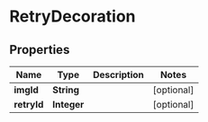 

# RetryDecoration


## Properties

| Name | Type | Description | Notes |
|------------ | ------------- | ------------- | -------------|
|**imgId** | **String** |  |  [optional] |
|**retryId** | **Integer** |  |  [optional] |



